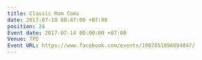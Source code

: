 ```yaml
---
title: Classic Rom Coms
date: 2017-07-10 08:47:00 +07:00
position: 24
Event date: 2017-07-14 00:00:00 +07:00
Venue: TPD
Event URL: https://www.facebook.com/events/1907851896094847/
---
```


